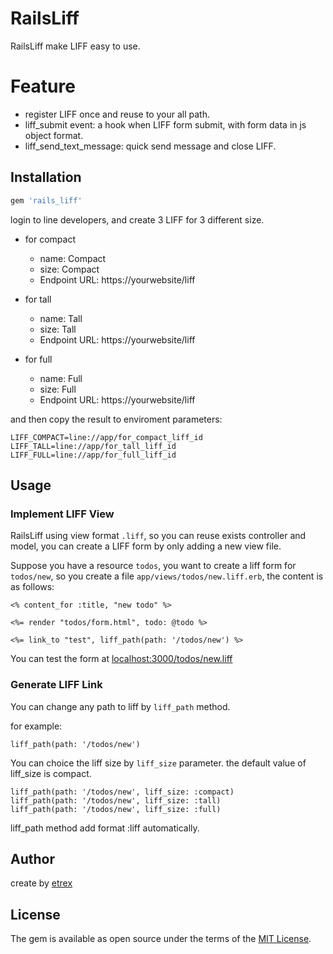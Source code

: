 # RailsLiff

RailsLiff make LIFF easy to use.

# Feature
- register LIFF once and reuse to your all path.
- liff_submit event: a hook when LIFF form submit, with form data in js object format.
- liff_send_text_message: quick send message and close LIFF.

## Installation

```ruby
gem 'rails_liff'
```

login to line developers, and create 3 LIFF for 3 different size.

- for compact
  - name: Compact
  - size: Compact
  - Endpoint URL: https://yourwebsite/liff

- for tall
  - name: Tall
  - size: Tall
  - Endpoint URL: https://yourwebsite/liff

- for full
  - name: Full
  - size: Full
  - Endpoint URL: https://yourwebsite/liff

and then copy the result to enviroment parameters:

```
LIFF_COMPACT=line://app/for_compact_liff_id
LIFF_TALL=line://app/for_tall_liff_id
LIFF_FULL=line://app/for_full_liff_id
```

## Usage

### Implement LIFF View

RailsLiff using view format `.liff`, so you can reuse exists controller and model, you can create a LIFF form by only adding a new view file.

Suppose you have a resource `todos`, you want to create a liff form for `todos/new`, so you create a file `app/views/todos/new.liff.erb`, the content is as follows:

```
<% content_for :title, "new todo" %>

<%= render "todos/form.html", todo: @todo %>

<%= link_to "test", liff_path(path: '/todos/new') %>
```

You can test the form at [localhost:3000/todos/new.liff](localhost:3000/todos/new.liff)

### Generate LIFF Link

You can change any path to liff by `liff_path` method.

for example:

```
liff_path(path: '/todos/new')
```

You can choice the liff size by `liff_size` parameter. the default value of liff_size is compact.

```
liff_path(path: '/todos/new', liff_size: :compact)
liff_path(path: '/todos/new', liff_size: :tall)
liff_path(path: '/todos/new', liff_size: :full)
```

liff_path method add format :liff automatically.

## Author
create by [etrex](https://etrex.tw)

## License
The gem is available as open source under the terms of the [MIT License](https://opensource.org/licenses/MIT).
